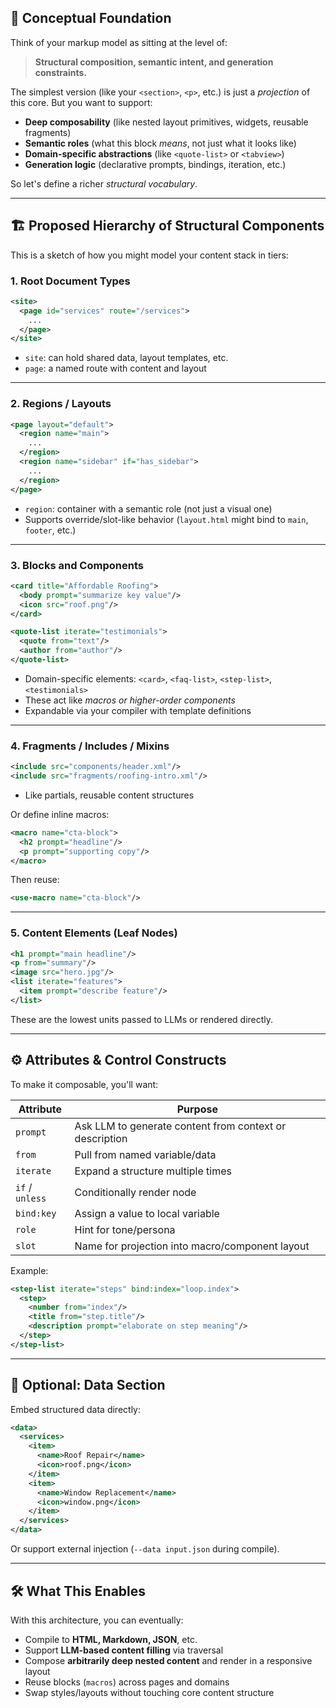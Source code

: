 ## 🧠 Conceptual Foundation

Think of your markup model as sitting at the level of:

> **Structural composition, semantic intent, and generation constraints.**

The simplest version (like your `<section>`, `<p>`, etc.) is just a *projection* of this core. But you want to support:

* **Deep composability** (like nested layout primitives, widgets, reusable fragments)
* **Semantic roles** (what this block *means*, not just what it looks like)
* **Domain-specific abstractions** (like `<quote-list>` or `<tabview>`)
* **Generation logic** (declarative prompts, bindings, iteration, etc.)

So let's define a richer *structural vocabulary*.

---

## 🏗️ Proposed Hierarchy of Structural Components

This is a sketch of how you might model your content stack in tiers:

### 1. **Root Document Types**

```xml
<site>
  <page id="services" route="/services">
    ...
  </page>
</site>
```

* `site`: can hold shared data, layout templates, etc.
* `page`: a named route with content and layout

---

### 2. **Regions / Layouts**

```xml
<page layout="default">
  <region name="main">
    ...
  </region>
  <region name="sidebar" if="has_sidebar">
    ...
  </region>
</page>
```

* `region`: container with a semantic role (not just a visual one)
* Supports override/slot-like behavior (`layout.html` might bind to `main`, `footer`, etc.)

---

### 3. **Blocks and Components**

```xml
<card title="Affordable Roofing">
  <body prompt="summarize key value"/>
  <icon src="roof.png"/>
</card>

<quote-list iterate="testimonials">
  <quote from="text"/>
  <author from="author"/>
</quote-list>
```

* Domain-specific elements: `<card>`, `<faq-list>`, `<step-list>`, `<testimonials>`
* These act like *macros or higher-order components*
* Expandable via your compiler with template definitions

---

### 4. **Fragments / Includes / Mixins**

```xml
<include src="components/header.xml"/>
<include src="fragments/roofing-intro.xml"/>
```

* Like partials, reusable content structures

Or define inline macros:

```xml
<macro name="cta-block">
  <h2 prompt="headline"/>
  <p prompt="supporting copy"/>
</macro>
```

Then reuse:

```xml
<use-macro name="cta-block"/>
```

---

### 5. **Content Elements (Leaf Nodes)**

```xml
<h1 prompt="main headline"/>
<p from="summary"/>
<image src="hero.jpg"/>
<list iterate="features">
  <item prompt="describe feature"/>
</list>
```

These are the lowest units passed to LLMs or rendered directly.

---

## ⚙️ Attributes & Control Constructs

To make it composable, you'll want:

| Attribute       | Purpose                                                 |
| --------------- | ------------------------------------------------------- |
| `prompt`        | Ask LLM to generate content from context or description |
| `from`          | Pull from named variable/data                           |
| `iterate`       | Expand a structure multiple times                       |
| `if` / `unless` | Conditionally render node                               |
| `bind:key`      | Assign a value to local variable                        |
| `role`          | Hint for tone/persona                                   |
| `slot`          | Name for projection into macro/component layout         |

Example:

```xml
<step-list iterate="steps" bind:index="loop.index">
  <step>
    <number from="index"/>
    <title from="step.title"/>
    <description prompt="elaborate on step meaning"/>
  </step>
</step-list>
```

---

## 🧬 Optional: Data Section

Embed structured data directly:

```xml
<data>
  <services>
    <item>
      <name>Roof Repair</name>
      <icon>roof.png</icon>
    </item>
    <item>
      <name>Window Replacement</name>
      <icon>window.png</icon>
    </item>
  </services>
</data>
```

Or support external injection (`--data input.json` during compile).

---

## 🛠 What This Enables

With this architecture, you can eventually:

* Compile to **HTML, Markdown, JSON**, etc.
* Support **LLM-based content filling** via traversal
* Compose **arbitrarily deep nested content** and render in a responsive layout
* Reuse blocks (`macros`) across pages and domains
* Swap styles/layouts without touching core content structure
